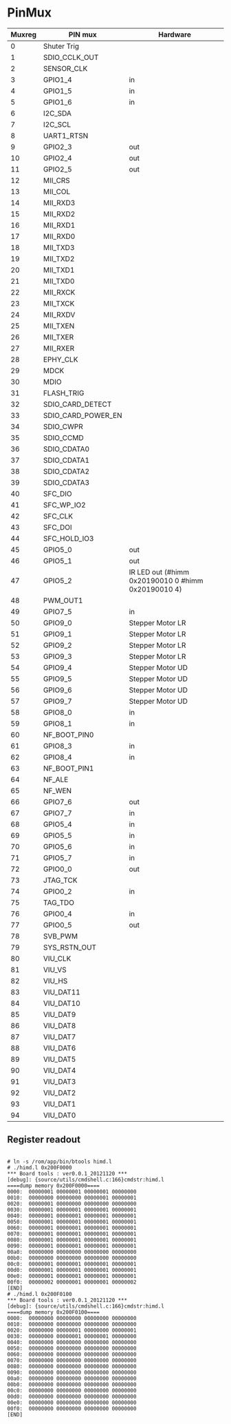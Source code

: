 
# PinMux

| Muxreg | PIN mux | Hardware |
|--|--|--|
|0	|Shuter Trig	     |
|1	|SDIO_CCLK_OUT	     |
|2	|SENSOR_CLK	         |
|3	|GPIO1_4	         | in
|4	|GPIO1_5	         | in
|5	|GPIO1_6	         | in
|6	|I2C_SDA	         |
|7	|I2C_SCL	         |
|8	|UART1_RTSN	         |
|9	|GPIO2_3	         | out
|10	|GPIO2_4	         | out
|11	|GPIO2_5	         | out
|12	|MII_CRS	         |
|13	|MII_COL	         |
|14	|MII_RXD3	         |
|15	|MII_RXD2	         |
|16	|MII_RXD1	         |
|17	|MII_RXD0	         |
|18	|MII_TXD3	         |
|19	|MII_TXD2	         |
|20	|MII_TXD1	         |
|21	|MII_TXD0	         |
|22	|MII_RXCK	         |
|23	|MII_TXCK	         |
|24	|MII_RXDV	         |
|25	|MII_TXEN	         |
|26	|MII_TXER	         |
|27	|MII_RXER	         |
|28	|EPHY_CLK	         |
|29	|MDCK	             |
|30	|MDIO	             |
|31	|FLASH_TRIG	         |
|32	|SDIO_CARD_DETECT	 |
|33	|SDIO_CARD_POWER_EN	 |
|34	|SDIO_CWPR	         |
|35	|SDIO_CCMD	         |
|36	|SDIO_CDATA0	     |
|37	|SDIO_CDATA1	     |
|38	|SDIO_CDATA2	     |
|39	|SDIO_CDATA3	     |
|40	|SFC_DIO	         |
|41	|SFC_WP_IO2	         |
|42	|SFC_CLK	         |
|43	|SFC_DOI	         |
|44	|SFC_HOLD_IO3	     |
|45	|GPIO5_0	         | out
|46	|GPIO5_1	         | out
|47	|GPIO5_2	         | IR LED out (#himm 0x20190010 0 #himm 0x20190010 4)
|48	|PWM_OUT1	         |
|49	|GPIO7_5	         | in
|50	|GPIO9_0	         | Stepper Motor LR
|51	|GPIO9_1	         | Stepper Motor LR
|52	|GPIO9_2             | Stepper Motor LR
|53	|GPIO9_3             | Stepper Motor LR
|54	|GPIO9_4             | Stepper Motor UD
|55	|GPIO9_5             | Stepper Motor UD
|56	|GPIO9_6             | Stepper Motor UD
|57	|GPIO9_7             | Stepper Motor UD
|58	|GPIO8_0	         | in
|59	|GPIO8_1	         | in
|60	|NF_BOOT_PIN0	     |
|61	|GPIO8_3	         | in
|62	|GPIO8_4	         | in
|63	|NF_BOOT_PIN1	     |
|64	|NF_ALE	             |
|65	|NF_WEN	             |
|66	|GPIO7_6	         | out
|67	|GPIO7_7	         | in
|68	|GPIO5_4	         | in
|69	|GPIO5_5	         | in
|70	|GPIO5_6	         | in
|71	|GPIO5_7	         | in
|72	|GPIO0_0	         | out
|73	|JTAG_TCK	         |
|74	|GPIO0_2	         | in
|75	|TAG_TDO	         |
|76	|GPIO0_4	         | in
|77	|GPIO0_5	         | out
|78	|SVB_PWM	         |
|79	|SYS_RSTN_OUT	     |
|80	|VIU_CLK	         |
|81	|VIU_VS	             |
|82	|VIU_HS	             |
|83	|VIU_DAT11	         |
|84	|VIU_DAT10	         |
|85	|VIU_DAT9	         |
|86	|VIU_DAT8	         |
|87	|VIU_DAT7	         |
|88	|VIU_DAT6	         |
|89	|VIU_DAT5	         |
|90	|VIU_DAT4	         |
|91	|VIU_DAT3	         |
|92	|VIU_DAT2	         |
|93	|VIU_DAT1	         |
|94	|VIU_DAT0	         |


## Register readout

```console

# ln -s /rom/app/bin/btools himd.l
# ./himd.l 0x200F0000
*** Board tools : ver0.0.1_20121120 ***
[debug]: {source/utils/cmdshell.c:166}cmdstr:himd.l
====dump memory 0x200F0000====
0000:  00000001 00000001 00000001 00000000
0010:  00000000 00000000 00000001 00000001
0020:  00000001 00000000 00000000 00000000
0030:  00000001 00000001 00000001 00000001
0040:  00000001 00000001 00000001 00000001
0050:  00000001 00000001 00000001 00000001
0060:  00000001 00000001 00000001 00000001
0070:  00000001 00000001 00000001 00000001
0080:  00000001 00000001 00000001 00000001
0090:  00000001 00000001 00000001 00000001
00a0:  00000000 00000000 00000000 00000000
00b0:  00000000 00000000 00000000 00000000
00c0:  00000001 00000001 00000001 00000001
00d0:  00000001 00000001 00000001 00000001
00e0:  00000001 00000001 00000001 00000001
00f0:  00000002 00000001 00000001 00000002
[END]
# ./himd.l 0x200F0100
*** Board tools : ver0.0.1_20121120 ***
[debug]: {source/utils/cmdshell.c:166}cmdstr:himd.l
====dump memory 0x200F0100====
0000:  00000000 00000000 00000000 00000000
0010:  00000000 00000000 00000000 00000000
0020:  00000000 00000001 00000000 00000001
0030:  00000000 00000001 00000001 00000000
0040:  00000000 00000000 00000000 00000000
0050:  00000000 00000000 00000000 00000000
0060:  00000000 00000000 00000000 00000000
0070:  00000000 00000000 00000000 00000000
0080:  00000000 00000000 00000000 00000000
0090:  00000000 00000000 00000000 00000000
00a0:  00000000 00000000 00000000 00000000
00b0:  00000000 00000000 00000000 00000000
00c0:  00000000 00000000 00000000 00000000
00d0:  00000000 00000000 00000000 00000000
00e0:  00000000 00000000 00000000 00000000
00f0:  00000000 00000000 00000000 00000000
[END]

```

